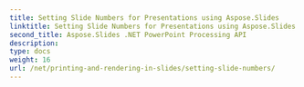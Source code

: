 ```yaml
---
title: Setting Slide Numbers for Presentations using Aspose.Slides
linktitle: Setting Slide Numbers for Presentations using Aspose.Slides
second_title: Aspose.Slides .NET PowerPoint Processing API
description: 
type: docs
weight: 16
url: /net/printing-and-rendering-in-slides/setting-slide-numbers/
---
```

